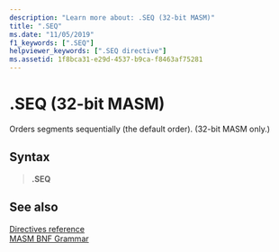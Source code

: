 ```yaml
---
description: "Learn more about: .SEQ (32-bit MASM)"
title: ".SEQ"
ms.date: "11/05/2019"
f1_keywords: [".SEQ"]
helpviewer_keywords: [".SEQ directive"]
ms.assetid: 1f8bca31-e29d-4537-b9ca-f8463af75281
---
```

# .SEQ (32-bit MASM)

Orders segments sequentially (the default order). (32-bit MASM only.)

## Syntax

> **.SEQ**

## See also

[Directives reference](directives-reference.md)\
[MASM BNF Grammar](masm-bnf-grammar.md)
